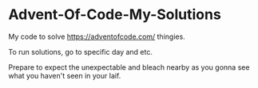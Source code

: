 # Advent-Of-Code-My-Solutions

My code to solve https://adventofcode.com/ thingies.

To run solutions, go to specific day and etc.

Prepare to expect the unexpectable and bleach nearby as you gonna see what you haven't seen in your laif.
